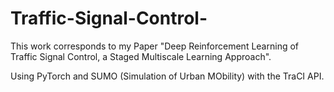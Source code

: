 # Traffic-Signal-Control-

This work corresponds to my Paper "Deep Reinforcement Learning of Traffic Signal Control, a Staged Multiscale Learning Approach".

Using PyTorch and SUMO (Simulation of Urban MObility) with the TraCI API. 
